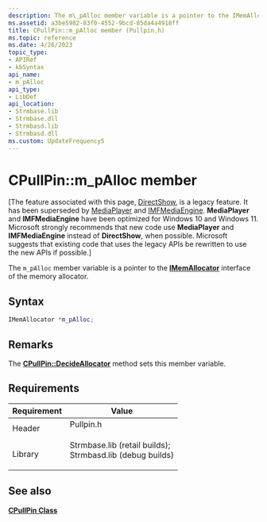 ```yaml
---
description: The m\_pAlloc member variable is a pointer to the IMemAllocator interface of the memory allocator.
ms.assetid: a3be5982-83f0-4552-9bcd-85da4a4918ff
title: CPullPin::m_pAlloc member (Pullpin.h)
ms.topic: reference
ms.date: 4/26/2023
topic_type: 
- APIRef
- kbSyntax
api_name: 
- m_pAlloc
api_type: 
- LibDef
api_location: 
- Strmbase.lib
- Strmbase.dll
- Strmbasd.lib
- Strmbasd.dll
ms.custom: UpdateFrequency5
---
```


# CPullPin::m\_pAlloc member

\[The feature associated with this page, [DirectShow](/windows/win32/directshow/directshow), is a legacy feature. It has been superseded by [MediaPlayer](/uwp/api/Windows.Media.Playback.MediaPlayer) and [IMFMediaEngine](/windows/win32/api/mfmediaengine/nn-mfmediaengine-imfmediaengine). **MediaPlayer** and **IMFMediaEngine** have been optimized for Windows 10 and Windows 11. Microsoft strongly recommends that new code use **MediaPlayer** and **IMFMediaEngine** instead of **DirectShow**, when possible. Microsoft suggests that existing code that uses the legacy APIs be rewritten to use the new APIs if possible.\]

The `m_pAlloc` member variable is a pointer to the [**IMemAllocator**](/windows/desktop/api/Strmif/nn-strmif-imemallocator) interface of the memory allocator.

## Syntax


```C++
IMemAllocator *m_pAlloc;
```



## Remarks

The [**CPullPin::DecideAllocator**](cpullpin-decideallocator.md) method sets this member variable.

## Requirements



| Requirement | Value |
|--------------------|--------------------------------------------------------------------------------------------------------------------------------------------------------------------------------------------|
| Header<br/>  | <dl> <dt>Pullpin.h</dt> </dl>                                                                                                       |
| Library<br/> | <dl> <dt>Strmbase.lib (retail builds); </dt> <dt>Strmbasd.lib (debug builds)</dt> </dl> |



## See also

<dl> <dt>

[**CPullPin Class**](cpullpin.md)
</dt> </dl>

 

 




